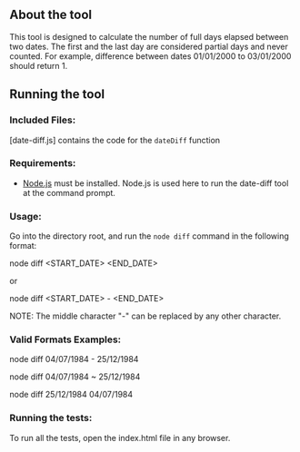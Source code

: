 ## About the tool

This tool is designed to calculate the number of full days elapsed between two dates. The first and the last day are considered partial days and never counted. For example, difference between  dates 01/01/2000 to 03/01/2000 should return 1.

## Running the tool

### Included Files:

[date-diff.js] contains the code for the `dateDiff` function

### Requirements:

- [Node.js](https://nodejs.org/en/download/) must be installed. Node.js is used here to run the date-diff tool at the command prompt.

### Usage:
Go into the directory root, and run the `node diff` command in the following format:

node diff <START_DATE> <END_DATE>

or

node diff <START_DATE> - <END_DATE>

NOTE: The middle character "-" can be replaced by any other character.

### Valid Formats Examples:

node diff 04/07/1984 - 25/12/1984

node diff 04/07/1984 ~ 25/12/1984

node diff 25/12/1984 04/07/1984


### Running the tests:

To run all the tests, open the index.html file in any browser.
